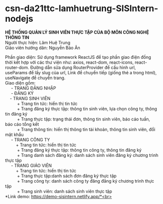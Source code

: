 # csn-da21ttc-lamhuetrung-SISIntern-nodejs

**HỆ THỐNG QUẢN LÝ SINH VIÊN THỰC TẬP CỦA BỘ MÔN CÔNG NGHỆ THÔNG TIN** <br>
  Người thực hiện: Lâm Huệ Trung<br>
  Giáo viên hướng dân: Nguyễn Bảo Ân<br>

  Phần giao diện: 
  Sử dụng framework ReactJS để tạo phần giao điện đồng thời kết hợp với các thư viện như: axios, react-dom, react-icons, react-router-dom.
  Đường dẫn sửa dụng RouterProvider để cấu hình url, useParams để lấy slug của url, Link để chuyển tiếp (giống thẻ a trong html), useNavigate để chuyển trang.
  <br>
    Giao diện gồm:<br>
     &nbsp;&nbsp;&nbsp;&nbsp; - TRANG ĐĂNG NHẬP <br>
     &nbsp;&nbsp;&nbsp;&nbsp; - ĐĂNG  KÝ<br>
    &nbsp;&nbsp;&nbsp;&nbsp;- TRANG SINH VIÊN <br>
      &nbsp;&nbsp;&nbsp;&nbsp; &nbsp;&nbsp;&nbsp;&nbsp; + Trang tin tức: hiển thị tin tức<br>
      &nbsp;&nbsp;&nbsp;&nbsp; &nbsp;&nbsp;&nbsp;&nbsp; + Trang đăng ký thực tập: thông tin sinh viên, lựa chọn công ty, thông tin đăng ký <br>
      &nbsp;&nbsp;&nbsp;&nbsp; &nbsp;&nbsp;&nbsp;&nbsp; + Trang thực tập: trạng thái đơn, thông tin sinh viên, báo cáo tuần, báo cáo tổng kết<br>
     &nbsp;&nbsp;&nbsp;&nbsp;  &nbsp;&nbsp;&nbsp;&nbsp; + Trang thông tin: hiển thị thông tin tài khoản, thông tin sinh viên, đổi mật khẩu<br>
     &nbsp;&nbsp;&nbsp;&nbsp; - TRANG CÔNG TY <br>
      &nbsp;&nbsp;&nbsp;&nbsp;&nbsp;&nbsp;&nbsp;&nbsp; + Trang tin tức: hiển thị tin tức<br>
      &nbsp;&nbsp;&nbsp;&nbsp; &nbsp;&nbsp;&nbsp;&nbsp; + Trang đăng ký thực tập: thông tin công ty, thông tin đăng ký <br>
      &nbsp;&nbsp;&nbsp;&nbsp; &nbsp;&nbsp;&nbsp;&nbsp; + Trang danh sách đăng ký: danh sách sinh viên đăng ký chương trình thực tập <br>
      &nbsp;&nbsp;&nbsp;&nbsp; - TRANG GIÁO VIÊN <br>
      &nbsp;&nbsp;&nbsp;&nbsp;&nbsp;&nbsp;&nbsp;&nbsp; + Trang tin tức: hiển thị tin tức<br>
      &nbsp;&nbsp;&nbsp;&nbsp; &nbsp;&nbsp;&nbsp;&nbsp; + Trang thực tập:danh sách đơn đăng ký thực tập <br>
      &nbsp;&nbsp;&nbsp;&nbsp; &nbsp;&nbsp;&nbsp;&nbsp; + Trang công ty: danh sách công ty đăng đăng ký chương trình thực tập <br>
       &nbsp;&nbsp;&nbsp;&nbsp; &nbsp;&nbsp;&nbsp;&nbsp; + Trang sinh viên: danh sách sinh viên thực tập <br>
      *Link demo: https://demo-sisintern.netlify.app/*<br>
  
